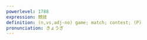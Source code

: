 ```yaml
---
powerlevel: 1788
expression: 競技
definition: (n,vs,adj-no) game; match; contest; (P)
pronunciation: きょうぎ
---
```

